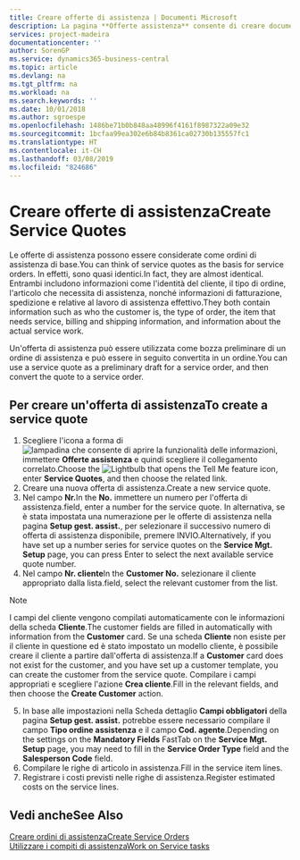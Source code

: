 ```yaml
---
title: Creare offerte di assistenza | Documenti Microsoft
description: La pagina **Offerte assistenza** consente di creare documenti in cui vengono immesse informazioni relative a un servizio di assistenza, ad esempio riparazione e manutenzione, svolto su articoli in assistenza su richiesta del cliente. Un'offerta di assistenza può essere utilizzata come bozza preliminare di un ordine di assistenza e può essere in seguito convertita in un ordine.
services: project-madeira
documentationcenter: ''
author: SorenGP
ms.service: dynamics365-business-central
ms.topic: article
ms.devlang: na
ms.tgt_pltfrm: na
ms.workload: na
ms.search.keywords: ''
ms.date: 10/01/2018
ms.author: sgroespe
ms.openlocfilehash: 1486be71b0b848aa48996f4161f8987322a09e32
ms.sourcegitcommit: 1bcfaa99ea302e6b84b8361ca02730b135557fc1
ms.translationtype: HT
ms.contentlocale: it-CH
ms.lasthandoff: 03/08/2019
ms.locfileid: "824686"
---
```

# <a name="create-service-quotes"></a><span data-ttu-id="97647-104">Creare offerte di assistenza</span><span class="sxs-lookup"><span data-stu-id="97647-104">Create Service Quotes</span></span>
<span data-ttu-id="97647-105">Le offerte di assistenza possono essere considerate come ordini di assistenza di base.</span><span class="sxs-lookup"><span data-stu-id="97647-105">You can think of service quotes as the basis for service orders.</span></span> <span data-ttu-id="97647-106">In effetti, sono quasi identici.</span><span class="sxs-lookup"><span data-stu-id="97647-106">In fact, they are almost identical.</span></span> <span data-ttu-id="97647-107">Entrambi includono informazioni come l'identità del cliente, il tipo di ordine, l'articolo che necessita di assistenza, nonché informazioni di fatturazione, spedizione e relative al lavoro di assistenza effettivo.</span><span class="sxs-lookup"><span data-stu-id="97647-107">They both contain information such as who the customer is, the type of order, the item that needs service, billing and shipping information, and information about the actual service work.</span></span>
 
<span data-ttu-id="97647-108">Un'offerta di assistenza può essere utilizzata come bozza preliminare di un ordine di assistenza e può essere in seguito convertita in un ordine.</span><span class="sxs-lookup"><span data-stu-id="97647-108">You can use a service quote as a preliminary draft for a service order, and then convert the quote to a service order.</span></span>  
  
## <a name="to-create-a-service-quote"></a><span data-ttu-id="97647-109">Per creare un'offerta di assistenza</span><span class="sxs-lookup"><span data-stu-id="97647-109">To create a service quote</span></span>  
1. <span data-ttu-id="97647-110">Scegliere l'icona a forma di ![lampadina che consente di aprire la funzionalità delle informazioni](media/ui-search/search_small.png "Informazioni sull'operazione che si desidera eseguire"), immettere **Offerte assistenza** e quindi scegliere il collegamento correlato.</span><span class="sxs-lookup"><span data-stu-id="97647-110">Choose the ![Lightbulb that opens the Tell Me feature](media/ui-search/search_small.png "Tell me what you want to do") icon, enter **Service Quotes**, and then choose the related link.</span></span>  
2. <span data-ttu-id="97647-111">Creare una nuova offerta di assistenza.</span><span class="sxs-lookup"><span data-stu-id="97647-111">Create a new service quote.</span></span>  
3. <span data-ttu-id="97647-112">Nel campo **Nr.**</span><span class="sxs-lookup"><span data-stu-id="97647-112">In the **No.**</span></span> <span data-ttu-id="97647-113">immettere un numero per l'offerta di assistenza.</span><span class="sxs-lookup"><span data-stu-id="97647-113">field, enter a number for the service quote.</span></span> <span data-ttu-id="97647-114">In alternativa, se è stata impostata una numerazione per le offerte di assistenza nella pagina **Setup gest. assist.**, per selezionare il successivo numero di offerta di assistenza disponibile, premere INVIO.</span><span class="sxs-lookup"><span data-stu-id="97647-114">Alternatively, if you have set up a number series for service quotes on the **Service Mgt. Setup** page, you can press Enter to select the next available service quote number.</span></span>  
4. <span data-ttu-id="97647-115">Nel campo **Nr. cliente**</span><span class="sxs-lookup"><span data-stu-id="97647-115">In the **Customer No.**</span></span>  <span data-ttu-id="97647-116">selezionare il cliente appropriato dalla lista.</span><span class="sxs-lookup"><span data-stu-id="97647-116">field, select the relevant customer from the list.</span></span>  

  > [!Note]  
  >  <span data-ttu-id="97647-117">I campi del cliente vengono compilati automaticamente con le informazioni della scheda **Cliente**.</span><span class="sxs-lookup"><span data-stu-id="97647-117">The customer fields are filled in automatically with information from the **Customer** card.</span></span> <span data-ttu-id="97647-118">Se una scheda **Cliente** non esiste per il cliente in questione ed è stato impostato un modello cliente, è possibile creare il cliente a partire dall'offerta di assistenza.</span><span class="sxs-lookup"><span data-stu-id="97647-118">If a **Customer** card does not exist for the customer, and you have set up a customer template, you can create the customer from the service quote.</span></span> <span data-ttu-id="97647-119">Compilare i campi appropriati e scegliere l'azione **Crea cliente**.</span><span class="sxs-lookup"><span data-stu-id="97647-119">Fill in the relevant fields, and then choose the **Create Customer** action.</span></span>  
  
5. <span data-ttu-id="97647-120">In base alle impostazioni nella Scheda dettaglio **Campi obbligatori** della pagina **Setup gest. assist.** potrebbe essere necessario compilare il campo **Tipo ordine assistenza** e il campo **Cod. agente**.</span><span class="sxs-lookup"><span data-stu-id="97647-120">Depending on the settings on the **Mandatory Fields** FastTab on the **Service Mgt. Setup** page, you may need to fill in the **Service Order Type** field and the **Salesperson Code** field.</span></span>  
6. <span data-ttu-id="97647-121">Compilare le righe di articolo in assistenza.</span><span class="sxs-lookup"><span data-stu-id="97647-121">Fill in the service item lines.</span></span>  
7. <span data-ttu-id="97647-122">Registrare i costi previsti nelle righe di assistenza.</span><span class="sxs-lookup"><span data-stu-id="97647-122">Register estimated costs on the service lines.</span></span>  
  
## <a name="see-also"></a><span data-ttu-id="97647-123">Vedi anche</span><span class="sxs-lookup"><span data-stu-id="97647-123">See Also</span></span>  
[<span data-ttu-id="97647-124">Creare ordini di assistenza</span><span class="sxs-lookup"><span data-stu-id="97647-124">Create Service Orders</span></span>](service-how-to-create-service-orders.md)  
[<span data-ttu-id="97647-125">Utilizzare i compiti di assistenza</span><span class="sxs-lookup"><span data-stu-id="97647-125">Work on Service tasks</span></span>](service-how-to-work-on-service-tasks.md)  

 